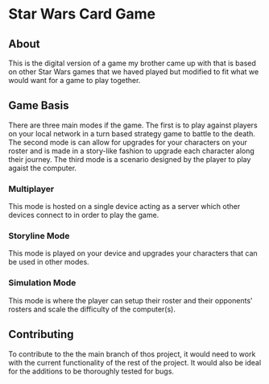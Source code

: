 # Star Wars Card Game
## About
This is the digital version of a game my brother came up with that is based on other Star Wars games that we haved played but modified to fit what we would want for a game to play together. 

## Game Basis
There are three main modes if the game. The first is to play against players on your local network in a turn based strategy game to battle to the death. The second mode is can allow for upgrades for your characters on your roster and is made in a story-like fashion to upgrade each character along their journey. The third mode is a scenario designed by the player to play agaist the computer. 

### Multiplayer 
This mode is hosted on a single device acting as a server which other devices connect to in order to play the game. 

### Storyline Mode
This mode is played on your device and upgrades your characters that can be used in other modes. 

### Simulation Mode
This mode is where the player can setup their roster and their opponents' rosters and scale the difficulty of the computer(s). 

## Contributing 
To contribute to the the main branch of thos project, it would need to work with the current functionality of the rest of the project. It would also be ideal for the additions to be thoroughly tested for bugs. 